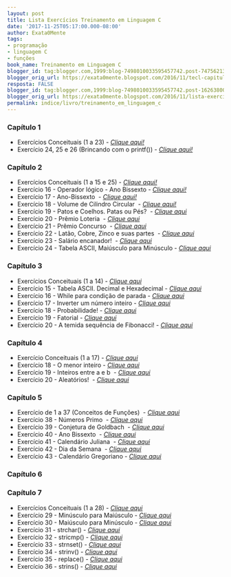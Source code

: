 ```yaml
---
layout: post
title: Lista Exercícios Treinamento em Linguagem C
date: '2017-11-25T05:17:00.000-08:00'
author: Exata0Mente
tags:
- programação
- linguagem C
- funções
book_name: Treinamento em Linguagem C
blogger_id: tag:blogger.com,1999:blog-7498010033595457742.post-7475621331836043474
blogger_orig_url: https://exata0mente.blogspot.com/2016/11/tecl-capitulo-5-exercicio-39-conjectura.html
resposta: FALSE
blogger_id: tag:blogger.com,1999:blog-7498010033595457742.post-1626380014082023677
blogger_orig_url: https://exata0mente.blogspot.com/2016/11/lista-exercicios-treinamento-em.html
permalink: indice/livro/treinamento_em_linguagem_c
---
```


### Capítulo 1

- Exercícios Conceituais (1 a 23) - [*Clique aqui!*](https://exata0mente.com.br/resp/treinamento_em_linguagem_c/cap1/exercicios-conceituais-1-23.html)
- Exercício 24, 25 e 26 (Brincando com o printf()) - [*Clique aqui!*](https://exata0mente.com.br/resp/treinamento_em_linguagem_c/cap1/capitulo-1-exercicio-24.html)

### Capítulo 2

- Exercícios Conceituais (1 a 15 e 25) - [*Clique aqui!*](https://exata0mente.com.br/resp/treinamento_em_linguagem_c/cap2/resolucao-dos-exercicios-conceituais-de.html)
-   Exercício 16 - Operador lógico - Ano Bissexto - [*Clique aqui!*](https://exata0mente.com.br/resp/treinamento_em_linguagem_c/cap2/tecl-capitulo-2-exercicio-16.html)
-   Exercício 17 - Ano-Bissexto  - [*Clique aqui!*](https://exata0mente.com.br/resp/treinamento_em_linguagem_c/cap2/tecl-capitulo-2-exercicio-17.html)
-   Exercício 18 - Volume de Cilindro Circular  - [*Clique aqui!*](https://exata0mente.com.br/resp/treinamento_em_linguagem_c/cap2/tecl-capitulo-2-exercicio-18.html)
-   Exercício 19 - Patos e Coelhos. Patas ou Pés?  - [*Clique aqui*](https://exata0mente.com.br/resp/treinamento_em_linguagem_c/cap2/tecl-capitulo-2-exercicio-19.html)
-   Exercício 20 - Prêmio Loteria  - [*Clique aqui*](https://exata0mente.com.br/resp/treinamento_em_linguagem_c/cap2/tecl-capitulo-2-exercicio-20.html)
-   Exercício 21 - Prêmio Concurso  - [*Clique aqui*](https://exata0mente.com.br/resp/treinamento_em_linguagem_c/cap2/tecl-capitulo-2-exercicio-21.html)
-   Exercício 22 - Latão, Cobre, Zinco e suas partes  - [*Clique aqui*](https://exata0mente.com.br/resp/treinamento_em_linguagem_c/cap2/tecl-capitulo-2-exercicio-22.html)
-   Exercício 23 - Salário encanador!  - [*Clique aqui*](https://exata0mente.com.br/resp/treinamento_em_linguagem_c/cap2/tecl-capitulo-2-exercicio-23.html)
-   Exercício 24 - Tabela ASCII, Maiúsculo para Minúsculo - [*Clique aqui*](https://exata0mente.com.br/resp/treinamento_em_linguagem_c/cap2/tecl-capitulo-2-exercicio-24.html)

### Capítulo 3

-   Exercícios Conceituais (1 a 14) - [*Clique aqui*](https://exata0mente.com.br/resp/treinamento_em_linguagem_c/cap3/tecl-capitulo-3-exercicio-de-1-13.html)
-   Exercício 15 - Tabela ASCII. Decimal e Hexadecimal - [*Clique aqui*](https://exata0mente.com.br/resp/treinamento_em_linguagem_c/cap3/tecl-capitulo-3-exercicio-15-tabela.html)
-   Exercício 16 - While para condição de parada - [*Clique aqui*](https://exata0mente.com.br/resp/treinamento_em_linguagem_c/cap3/tecl-capitulo-3-exercicio-16-while-para.html)
-   Exercício 17 - Inverter um número inteiro - [*Clique aqui*](https://exata0mente.com.br/resp/treinamento_em_linguagem_c/cap3/tecl-capitulo-3-exercicio-17-inverter.html)
-   Exercício 18 - Probabilidade! - [*Clique aqui*](https://exata0mente.com.br/resp/treinamento_em_linguagem_c/cap3/tecl-capitulo-3-exercicio-18.html)
-   Exercício 19 - Fatorial - [*Clique aqui*](https://exata0mente.com.br/resp/treinamento_em_linguagem_c/cap3/tecl-capitulo-3-exercicio-19-fatorial.html)
-   Exercício 20 - A temida sequência de Fibonacci! - [*Clique aqui*](https://exata0mente.com.br/resp/treinamento_em_linguagem_c/cap3/tecl-capitulo-3-exercicio-20-temida.html)

### Capítulo 4

-   Exercício Conceituais (1 a 17) - [*Clique aqui*](https://exata0mente.com.br/resp/treinamento_em_linguagem_c/cap4/tecl-capitulo-4-exercicio-de-1-17.html) 
-   Exercício 18 - O menor inteiro - [*Clique aqui*](https://exata0mente.com.br/resp/treinamento_em_linguagem_c/cap4/tecl-capitulo-4-exercicio-18-temida.html)
-   Exercício 19 - Inteiros entre a e b  - [*Clique aqui*](https://exata0mente.com.br/resp/treinamento_em_linguagem_c/cap4/tecl-capitulo-4-exercicio-19-inteiros.html)
-   Exercício 20 - Aleatórios!  - [*Clique aqui*](https://exata0mente.com.br/resp/treinamento_em_linguagem_c/cap4/tecl-capitulo-4-exercicio-20.html)

### Capítulo 5

-   Exercício de 1 a 37 (Conceitos de Funções)  - [*Clique aqui*](https://exata0mente.com.br/resp/treinamento_em_linguagem_c/cap5/tecl-capitulo-5-exercicio-de-1-36.html)
-   Exercício 38 - Números Primo  - [*Clique aqui*](https://exata0mente.com.br/resp/treinamento_em_linguagem_c/cap5/tecl-capitulo-5-exercicio-38-numeros.html)
-   Exercício 39 - Conjetura de Goldbach  - [*Clique aqui*](https://exata0mente.com.br/resp/treinamento_em_linguagem_c/cap5/tecl-capitulo-5-exercicio-39-conjetura.html)
-   Exercício 40 - Ano Bissexto  - [*Clique aqui*](https://exata0mente.com.br/resp/treinamento_em_linguagem_c/cap5/tecl-capitulo-5-exercicio-40-ano.html)
-   Exercício 41 - Calendário Juliana  - [*Clique aqui*](https://exata0mente.com.br/resp/treinamento_em_linguagem_c/cap5/tecl-capitulo-5-exercicio-41-numeros.html)
-   Exercício 42 - Dia da Semana  - [*Clique aqui*](https://exata0mente.com.br/resp/treinamento_em_linguagem_c/cap5/tecl-capitulo-5-exercicio-42-dia-da.html)
-   Exercício 43 - Calendário Gregoriano - [*Clique aqui*](https://exata0mente.com.br/resp/treinamento_em_linguagem_c/cap5/tecl-capitulo-5-exercicio-43-calendario.html)

### Capítulo 6

### Capítulo 7

-   Exercícios Conceituais (1 a 28) - [*Clique aqui*](https://exata0mente.com.br/resp/treinamento_em_linguagem_c/cap7/tecl-capitulo-7-exercicio-de-1-28.html)
-   Exercício 29 - Minúsculo para Maiúsculo -
    [*Clique aqui*](https://exata0mente.com.br/resp/treinamento_em_linguagem_c/cap7/tecl-capitulo-7-exercicio-29-minusculo.html)
-   Exercício 30 - Maiúsculo para Minúsculo -
    [*Clique aqui*](https://exata0mente.com.br/resp/treinamento_em_linguagem_c/cap7/tecl-capitulo-7-exercicio-29-maiusculo.html)
-   Exercício 31 - strchar() - [*Clique aqui*](https://exata0mente.com.br/resp/treinamento_em_linguagem_c/cap7/tecl-capitulo-7-exercicio-31-strchar.html)
-   Exercício 32 - stricmp() - [*Clique aqui*](https://exata0mente.com.br/resp/treinamento_em_linguagem_c/cap7/tecl-capitulo-7-exercicio-31-stricmp.html)
-   Exercício 33 - strnset() - [*Clique aqui*](https://exata0mente.com.br/resp/treinamento_em_linguagem_c/cap7/tecl-capitulo-7-exercicio-33-strnset.html)
-   Exercício 34 - strinv() - [*Clique aqui*](https://exata0mente.com.br/resp/treinamento_em_linguagem_c/cap7/tecl-capitulo-7-exercicio-34-strinv.html)
-   Exercício 35 - replace() - [*Clique aqui*](https://exata0mente.com.br/resp/treinamento_em_linguagem_c/cap7/tecl-capitulo-7-exercicio-35-replace.html)
-   Exercício 36 - strins() - [*Clique aqui*](https://exata0mente.com.br/resp/treinamento_em_linguagem_c/cap7/tecl-capitulo-7-exercicio-36-strins.html) 
